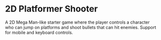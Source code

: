# 2D Platformer Shooter

A 2D Mega Man-like starter game where the player controls a character who can jump on platforms and shoot bullets that can hit enemies. Support for mobile and keyboard controls.
